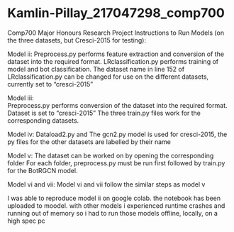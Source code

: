 # Kamlin-Pillay_217047298_comp700
Comp700 Major Honours Research Project
Instructions to Run Models (on the three datasets, but Cresci-2015 for testing):

Model ii:
Preprocess.py performs feature extraction and conversion of the dataset into the required format. 
LRclassification.py performs training of model and bot classification.
The dataset name in line 152 of LRclassification.py can be changed for use on the different datasets, currently set to “cresci-2015”

Model iii:  
Preprocess.py performs conversion of the dataset into the required format.
Dataset is set to “cresci-2015”
The three train.py files work for the corresponding datasets.

Model iv: 
Dataload2.py and The gcn2.py model is used for cresci-2015, the py files for the other datasets are labelled by their name

Model v:
The dataset can be worked on by opening the corresponding folder
For each folder, preprocess.py must be run first followed by train.py for the BotRGCN model.

Model vi and vii:
Model vi and vii follow the similar steps as model v


I was able to reproduce model ii on google colab. the notebook has been uploaded to moodel. 
with other models i experienced runtime crashes and running out of memory so i had to run those models offline, locally, 
on a high spec pc



